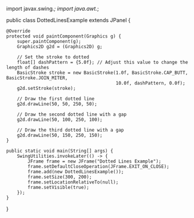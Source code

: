 import javax.swing.*;
import java.awt.*;

public class DottedLinesExample extends JPanel {

    @Override
    protected void paintComponent(Graphics g) {
        super.paintComponent(g);
        Graphics2D g2d = (Graphics2D) g;

        // Set the stroke to dotted
        float[] dashPattern = {5.0f}; // Adjust this value to change the length of dashes
        BasicStroke stroke = new BasicStroke(1.0f, BasicStroke.CAP_BUTT, BasicStroke.JOIN_MITER,
                                             10.0f, dashPattern, 0.0f);
        g2d.setStroke(stroke);

        // Draw the first dotted line
        g2d.drawLine(50, 50, 250, 50);

        // Draw the second dotted line with a gap
        g2d.drawLine(50, 100, 250, 100);

        // Draw the third dotted line with a gap
        g2d.drawLine(50, 150, 250, 150);
    }

    public static void main(String[] args) {
        SwingUtilities.invokeLater(() -> {
            JFrame frame = new JFrame("Dotted Lines Example");
            frame.setDefaultCloseOperation(JFrame.EXIT_ON_CLOSE);
            frame.add(new DottedLinesExample());
            frame.setSize(300, 200);
            frame.setLocationRelativeTo(null);
            frame.setVisible(true);
        });
    }
}
